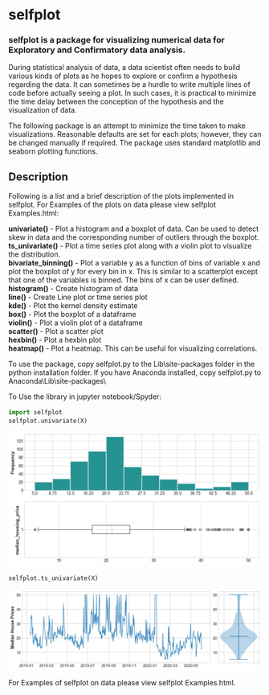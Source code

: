 # selfplot
### selfplot is a package for visualizing numerical data for Exploratory and Confirmatory data analysis.

During statistical analysis of data, a data scientist often needs to build various kinds of plots as he hopes to explore or confirm a hypothesis regarding the data. It can sometimes be a hurdle to write multiple lines of code before actually seeing a plot. In such cases, it is practical to minimize the time delay between the conception of the hypothesis and the visualization of data.

The following package is an attempt to minimize the time taken to make visualizations. Reasonable defaults are set for each plots; however, they can be changed manually if required. The package uses standard matplotlib and seaborn plotting functions. 

## Description
Following is a list and a brief description of the plots implemented in selfplot. For Examples of the plots on data please view selfplot Examples.html:

**univariate()** - Plot a histogram and a boxplot of data. Can be used to detect skew in data and the corresponding number of outliers through the boxplot.    
**ts_univariate()** - Plot a time series plot along with a violin plot to visualize the distribution.    
**bivariate_binning()** - Plot a variable y as a function of bins of variable x and plot the boxplot of y for every bin in x. This is similar to a scatterplot except that one of the variables is binned. The bins of x can be user defined.    
**histogram()** - Create histogram of data    
**line()** - Create Line plot or time series plot    
**kde()** - Plot the kernel density estimate    
**box()** - Plot the boxplot of a dataframe    
**violin()** - Plot a violin plot of a dataframe    
**scatter()** - Plot a scatter plot    
**hexbin()** - Plot a hexbin plot    
**heatmap()** - Plot a heatmap. This can be useful for visualizing correlations.    

To use the package, copy selfplot.py to the Lib\site-packages folder in the python installation folder. 
If you have Anaconda installed, copy selfplot.py to Anaconda\Lib\site-packages\

To Use the library in jupyter notebook/Spyder:

```python
import selfplot    
selfplot.univariate(X)
```
![Univariate Plot](https://github.com/nitishkthakur/selfplot/blob/master/Univariate.png?raw=true "Title")

```python
selfplot.ts_univariate(X)
```
![Univariate Time Series Plot](https://github.com/nitishkthakur/selfplot/blob/master/ts_Univariate.png?raw=true "Title")


For Examples of selfplot on data please view selfplot Examples.html.

